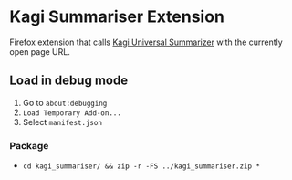 # Kagi Summariser Extension

Firefox extension that calls [Kagi Universal Summarizer](https://kagi.com/summarizer/index.html) with the currently open page URL.

## Load in debug mode
1. Go to `about:debugging`
2. `Load Temporary Add-on...`
3. Select `manifest.json`

### Package
- `cd kagi_summariser/ && zip -r -FS ../kagi_summariser.zip *`

